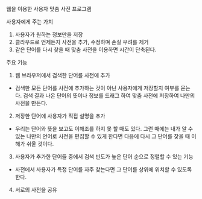 ﻿웹을 이용한 사용자 맞춤 사전 프로그램


사용자에게 주는 가치
 1. 사용자가 원하는 정보만을 저장
 2. 클라우드로 언제든지 사전을 추가, 수정하며 손실 우려를 제거
 3. 같은 단어를 다시 찾을 때 맞춤 사전을 이용하면 시간이 단축된다.

주요 기능
 1. 웹 브라우저에서 검색한 단어를 사전에 추가
  - 검색한 모든 단어를 사전에 추가하는 것이 아닌 사용자에게 저장할지 여부를 묻는다. 검색 결과 나온 단어의 뜻이나 정보를 드래그 하여 맞춤 사전에 저장하여 나만의 사전을 만든다.

 2. 저장한 단어에 사용자가 직접 설명을 추가
  - 우리는 단어와 뜻을 보고도 이해조를 하지 못 할 때도 있다. 그런 때에는 내가 알 수 있는 나만의 언어로 사전을 편집할 수 있게 한다면 다음에 다시 그 단어를 찾을 때 이해가 쉬울 것이다.

 3. 사용자가 추가한 단어들 중에서 검색 빈도가 높은 단어 순으로 정렬할 수 있는 기능
  - 사전에서 사용자가 특정 단어를 자주 찾는다면 그 단어를 상위에 위치할 수 있도록 한다.

 4. 서로의 사전을 공유
